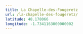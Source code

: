 ```yaml
---
title: La Chapelle-des-Fougeretz
url: /la-chapelle-des-fougeretz/
latitude: 48.178066
longitude: -1.7341163000000002
---
```

